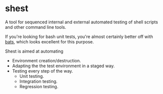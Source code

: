 # shest
A tool for sequenced internal and external automated testing of shell scripts and other command line tools.

If you're looking for bash unit tests, you're almost certainly better off with [bats](https://github.com/sstephenson/bats), which looks excellent for this purpose.

Shest is aimed at automating

* Environment creation/destruction.
* Adapting the the test environment in a staged way.
* Testing every step of the way.
    * Unit testing.
    * Integration testing.
    * Regression testing.
